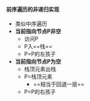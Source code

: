 #### 前序遍历的非递归实现
- 类似中序遍历
- **当前指向节点P非空**
	- 访问P
	- P入==栈==
	- P=P的左孩子
- **当前指向节点P为空**
	- 栈顶元素出栈
	- P=栈顶元素
		- ==相当于回退一层==
	- P=P的右孩子